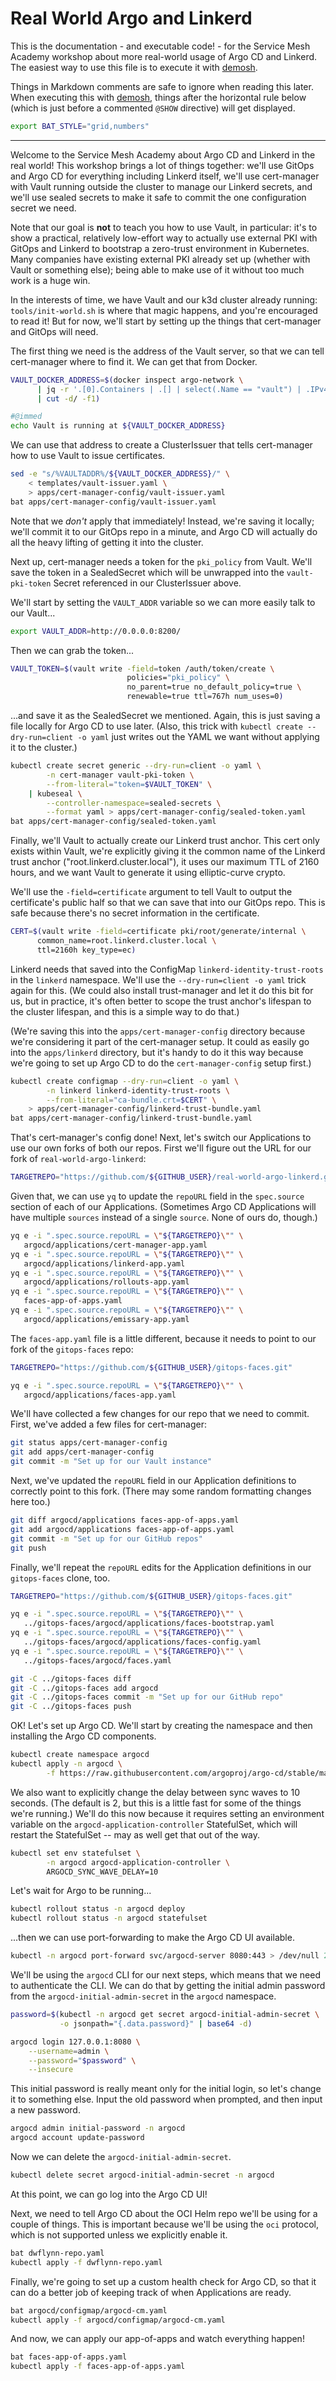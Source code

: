 # Real World Argo and Linkerd

This is the documentation - and executable code! - for the Service Mesh
Academy workshop about more real-world usage of Argo CD and Linkerd. The
easiest way to use this file is to execute it with [demosh].

Things in Markdown comments are safe to ignore when reading this later. When
executing this with [demosh], things after the horizontal rule below (which
is just before a commented `@SHOW` directive) will get displayed.

[demosh]: https://github.com/BuoyantIO/demosh

<!-- set -e -->
<!-- @import tools/check-requirements.sh -->
<!-- @import tools/check-github.sh -->
<!-- @start_livecast -->

```bash
export BAT_STYLE="grid,numbers"
```

---
<!-- @SHOW -->

Welcome to the Service Mesh Academy about Argo CD and Linkerd in the real
world! This workshop brings a lot of things together: we'll use GitOps and
Argo CD for everything including Linkerd itself, we'll use cert-manager with
Vault running outside the cluster to manage our Linkerd secrets, and we'll use
sealed secrets to make it safe to commit the one configuration secret we need.

Note that our goal is **not** to teach you how to use Vault, in particular:
it's to show a practical, relatively low-effort way to actually use external
PKI with GitOps and Linkerd to bootstrap a zero-trust environment in
Kubernetes. Many companies have existing external PKI already set up (whether
with Vault or something else); being able to make use of it without too much
work is a huge win.

<!-- @wait_clear -->

In the interests of time, we have Vault and our k3d cluster already running:
`tools/init-world.sh` is where that magic happens, and you're encouraged to
read it! But for now, we'll start by setting up the things that cert-manager
and GitOps will need.

The first thing we need is the address of the Vault server, so that we can
tell cert-manager where to find it. We can get that from Docker.

```bash
VAULT_DOCKER_ADDRESS=$(docker inspect argo-network \
      | jq -r '.[0].Containers | .[] | select(.Name == "vault") | .IPv4Address' \
      | cut -d/ -f1)

#@immed
echo Vault is running at ${VAULT_DOCKER_ADDRESS}
```

We can use that address to create a ClusterIssuer that tells cert-manager how
to use Vault to issue certificates.

```bash
sed -e "s/%VAULTADDR%/${VAULT_DOCKER_ADDRESS}/" \
    < templates/vault-issuer.yaml \
    > apps/cert-manager-config/vault-issuer.yaml
bat apps/cert-manager-config/vault-issuer.yaml
```

Note that we _don't_ apply that immediately! Instead, we're saving it locally;
we'll commit it to our GitOps repo in a minute, and Argo CD will actually do
all the heavy lifting of getting it into the cluster.

<!-- @wait_clear -->

Next up, cert-manager needs a token for the `pki_policy` from Vault. We'll
save the token in a SealedSecret which will be unwrapped into the
`vault-pki-token` Secret referenced in our ClusterIssuer above.

We'll start by setting the `VAULT_ADDR` variable so we can more easily talk to
our Vault...

```bash
export VAULT_ADDR=http://0.0.0.0:8200/
```

Then we can grab the token...

```bash
VAULT_TOKEN=$(vault write -field=token /auth/token/create \
                          policies="pki_policy" \
                          no_parent=true no_default_policy=true \
                          renewable=true ttl=767h num_uses=0)
```

...and save it as the SealedSecret we mentioned. Again, this is just saving a
file locally for Argo CD to use later. (Also, this trick with `kubectl create
--dry-run=client -o yaml` just writes out the YAML we want without applying it
to the cluster.)

```bash
kubectl create secret generic --dry-run=client -o yaml \
        -n cert-manager vault-pki-token \
        --from-literal="token=$VAULT_TOKEN" \
    | kubeseal \
        --controller-namespace=sealed-secrets \
        --format yaml > apps/cert-manager-config/sealed-token.yaml
bat apps/cert-manager-config/sealed-token.yaml
```

<!-- @wait_clear -->

Finally, we'll Vault to actually create our Linkerd trust anchor. This cert
only exists within Vault, we're explicitly giving it the common name of the
Linkerd trust anchor ("root.linkerd.cluster.local"), it uses our maximum TTL
of 2160 hours, and we want Vault to generate it using elliptic-curve crypto.

We'll use the `-field=certificate` argument to tell Vault to output the
certificate's public half so that we can save that into our GitOps repo. This
is safe because there's no secret information in the certificate.

```bash
CERT=$(vault write -field=certificate pki/root/generate/internal \
      common_name=root.linkerd.cluster.local \
      ttl=2160h key_type=ec)
```

Linkerd needs that saved into the ConfigMap `linkerd-identity-trust-roots` in
the `linkerd` namespace. We'll use the `--dry-run=client -o yaml` trick again
for this. (We could also install trust-manager and let it do this bit for us,
but in practice, it's often better to scope the trust anchor's lifespan to the
cluster lifespan, and this is a simple way to do that.)

(We're saving this into the `apps/cert-manager-config` directory because we're
considering it part of the cert-manager setup. It could as easily go into the
`apps/linkerd` directory, but it's handy to do it this way because we're going
to set up Argo CD to do the `cert-manager-config` setup first.)

```bash
kubectl create configmap --dry-run=client -o yaml \
        -n linkerd linkerd-identity-trust-roots \
        --from-literal="ca-bundle.crt=$CERT" \
    > apps/cert-manager-config/linkerd-trust-bundle.yaml
bat apps/cert-manager-config/linkerd-trust-bundle.yaml
```

<!-- @wait_clear -->

That's cert-manager's config done! Next, let's switch our Applications to use
our own forks of both our repos. First we'll figure out the URL for our fork
of `real-world-argo-linkerd`:

```bash
TARGETREPO="https://github.com/${GITHUB_USER}/real-world-argo-linkerd.git"
```

Given that, we can use `yq` to update the `repoURL` field in the `spec.source`
section of each of our Applications. (Sometimes Argo CD Applications will have
multiple `sources` instead of a single `source`. None of ours do, though.)

```bash
yq e -i ".spec.source.repoURL = \"${TARGETREPO}\"" \
   argocd/applications/cert-manager-app.yaml
yq e -i ".spec.source.repoURL = \"${TARGETREPO}\"" \
   argocd/applications/linkerd-app.yaml
yq e -i ".spec.source.repoURL = \"${TARGETREPO}\"" \
   argocd/applications/rollouts-app.yaml
yq e -i ".spec.source.repoURL = \"${TARGETREPO}\"" \
   faces-app-of-apps.yaml
yq e -i ".spec.source.repoURL = \"${TARGETREPO}\"" \
   argocd/applications/emissary-app.yaml
```

The `faces-app.yaml` file is a little different, because it needs to point
to our fork of the `gitops-faces` repo:

```bash
TARGETREPO="https://github.com/${GITHUB_USER}/gitops-faces.git"

yq e -i ".spec.source.repoURL = \"${TARGETREPO}\"" \
   argocd/applications/faces-app.yaml
```

We'll have collected a few changes for our repo that we need to commit. First,
we've added a few files for cert-manager:

```bash
git status apps/cert-manager-config
git add apps/cert-manager-config
git commit -m "Set up for our Vault instance"
```

Next, we've updated the `repoURL` field in our Application definitions to
correctly point to this fork. (There may some random formatting changes here
too.)

```bash
git diff argocd/applications faces-app-of-apps.yaml
git add argocd/applications faces-app-of-apps.yaml
git commit -m "Set up for our GitHub repos"
git push
```

<!-- @wait_clear -->

Finally, we'll repeat the `repoURL` edits for the Application definitions in
our `gitops-faces` clone, too.

```bash
TARGETREPO="https://github.com/${GITHUB_USER}/gitops-faces.git"

yq e -i ".spec.source.repoURL = \"${TARGETREPO}\"" \
   ../gitops-faces/argocd/applications/faces-bootstrap.yaml
yq e -i ".spec.source.repoURL = \"${TARGETREPO}\"" \
   ../gitops-faces/argocd/applications/faces-config.yaml
yq e -i ".spec.source.repoURL = \"${TARGETREPO}\"" \
   ../gitops-faces/argocd/faces.yaml

git -C ../gitops-faces diff
git -C ../gitops-faces add argocd
git -C ../gitops-faces commit -m "Set up for our GitHub repo"
git -C ../gitops-faces push
```

<!-- @wait_clear -->

OK! Let's set up Argo CD. We'll start by creating the namespace and then
installing the Argo CD components.

```bash
kubectl create namespace argocd
kubectl apply -n argocd \
        -f https://raw.githubusercontent.com/argoproj/argo-cd/stable/manifests/install.yaml
```

We also want to explicitly change the delay between sync waves to 10 seconds.
(The default is 2, but this is a little fast for some of the things we're
running.) We'll do this now because it requires setting an environment
variable on the `argocd-application-controller` StatefulSet, which will
restart the StatefulSet -- may as well get that out of the way.

```bash
kubectl set env statefulset \
        -n argocd argocd-application-controller \
        ARGOCD_SYNC_WAVE_DELAY=10
```

Let's wait for Argo to be running...

```bash
kubectl rollout status -n argocd deploy
kubectl rollout status -n argocd statefulset
```

...then we can use port-forwarding to make the Argo CD UI available.

```bash
kubectl -n argocd port-forward svc/argocd-server 8080:443 > /dev/null 2>&1 &
```

We'll be using the `argocd` CLI for our next steps, which means that we need
to authenticate the CLI. We can do that by getting the initial admin password
from the `argocd-initial-admin-secret` in the `argocd` namespace.

```bash
password=$(kubectl -n argocd get secret argocd-initial-admin-secret \
           -o jsonpath="{.data.password}" | base64 -d)

argocd login 127.0.0.1:8080 \
    --username=admin \
    --password="$password" \
    --insecure
```

This initial password is really meant only for the initial login, so let's
change it to something else. Input the old password when prompted, and then
input a new password.

```bash
argocd admin initial-password -n argocd
argocd account update-password
```

Now we can delete the `argocd-initial-admin-secret`.

```bash
kubectl delete secret argocd-initial-admin-secret -n argocd
```

At this point, we can go log into the Argo CD UI!

<!-- @browser_then_terminal -->

Next, we need to tell Argo CD about the OCI Helm repo we'll be using for a
couple of things. This is important because we'll be using the `oci` protocol,
which is not supported unless we explicitly enable it.

```bash
bat dwflynn-repo.yaml
kubectl apply -f dwflynn-repo.yaml
```

Finally, we're going to set up a custom health check for Argo CD, so that it
can do a better job of keeping track of when Applications are ready.

```bash
bat argocd/configmap/argocd-cm.yaml
kubectl apply -f argocd/configmap/argocd-cm.yaml
```

And now, we can apply our app-of-apps and watch everything happen!

```bash
bat faces-app-of-apps.yaml
kubectl apply -f faces-app-of-apps.yaml
```

<!-- @browser_then_terminal -->

